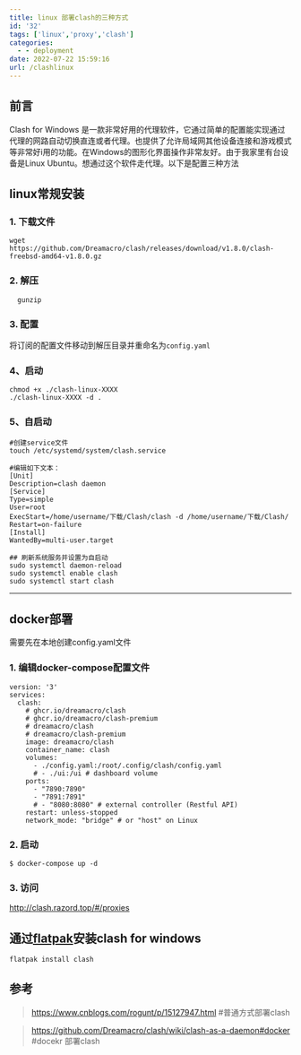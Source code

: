 ```yaml
---
title: linux 部署clash的三种方式
id: '32'
tags: ['linux','proxy','clash']
categories:
  - - deployment
date: 2022-07-22 15:59:16
url: /clashlinux
---
```

## 前言

Clash for Windows 是一款非常好用的代理软件，它通过简单的配置能实现通过代理的网路自动切换直连或者代理。也提供了允许局域网其他设备连接和游戏模式等非常好i用的功能。在Windows的图形化界面操作非常友好。由于我家里有台设备是Linux Ubuntu。想通过这个软件走代理。以下是配置三种方法

## linux常规安装
### 1. 下载文件

  ```
  wget  https://github.com/Dreamacro/clash/releases/download/v1.8.0/clash-freebsd-amd64-v1.8.0.gz
  ```
### 2. 解压
```
  gunzip
```
### 3. 配置
  将订阅的配置文件移动到解压目录并重命名为`config.yaml`
### 4、启动
```
chmod +x ./clash-linux-XXXX
./clash-linux-XXXX -d .
```
### 5、自启动
```
#创建service文件
touch /etc/systemd/system/clash.service

#编辑如下文本： 
[Unit] 
Description=clash daemon  
[Service] 
Type=simple 
User=root 
ExecStart=/home/username/下载/Clash/clash -d /home/username/下载/Clash/ 
Restart=on-failure  
[Install] 
WantedBy=multi-user.target

## 刷新系统服务并设置为自启动
sudo systemctl daemon-reload 
sudo systemctl enable clash 
sudo systemctl start clash 
```


--- 
##  docker部署
需要先在本地创建config.yaml文件
### 1. 编辑docker-compose配置文件
```
version: '3'
services:
  clash:
    # ghcr.io/dreamacro/clash
    # ghcr.io/dreamacro/clash-premium
    # dreamacro/clash
    # dreamacro/clash-premium
    image: dreamacro/clash
    container_name: clash
    volumes:
      - ./config.yaml:/root/.config/clash/config.yaml
      # - ./ui:/ui # dashboard volume
    ports:
      - "7890:7890"
      - "7891:7891"
      # - "8080:8080" # external controller (Restful API)
    restart: unless-stopped
    network_mode: "bridge" # or "host" on Linux
```
### 2. 启动
```
$ docker-compose up -d
```

### 3. 访问

http://clash.razord.top/#/proxies

## 通过[flatpak](https://flatpak.org/setup/Ubuntu)安装clash for windows
 
```
flatpak install clash 
```


## 参考
> https://www.cnblogs.com/rogunt/p/15127947.html #普通方式部署clash

> https://github.com/Dreamacro/clash/wiki/clash-as-a-daemon#docker #docekr 部署clash